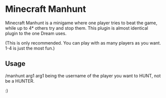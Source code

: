 # Minecraft Manhunt
Minecraft Manhunt is a minigame where one player tries to beat the game, while up to 4* others try and stop them. This plugin is almost identical plugin to the one Dream uses.

(This is only recommended. You can play with as many players as you want. 1-4 is just the most fun.)

## Usage
/manhunt arg1
arg1 being the username of the player you want to HUNT, not be a HUNTER.


:)
